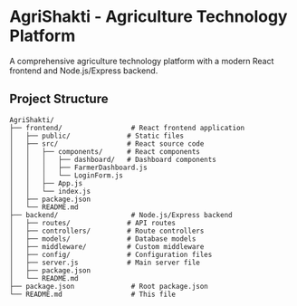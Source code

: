 # AgriShakti - Agriculture Technology Platform

A comprehensive agriculture technology platform with a modern React frontend and Node.js/Express backend.

## Project Structure

```
AgriShakti/
├── frontend/                 # React frontend application
│   ├── public/              # Static files
│   ├── src/                 # React source code
│   │   ├── components/      # React components
│   │   │   ├── dashboard/   # Dashboard components
│   │   │   ├── FarmerDashboard.js
│   │   │   └── LoginForm.js
│   │   ├── App.js
│   │   └── index.js
│   ├── package.json
│   └── README.md
├── backend/                  # Node.js/Express backend
│   ├── routes/              # API routes
│   ├── controllers/         # Route controllers
│   ├── models/              # Database models
│   ├── middleware/          # Custom middleware
│   ├── config/              # Configuration files
│   ├── server.js            # Main server file
│   ├── package.json
│   └── README.md
├── package.json              # Root package.json
└── README.md                 # This file
```


